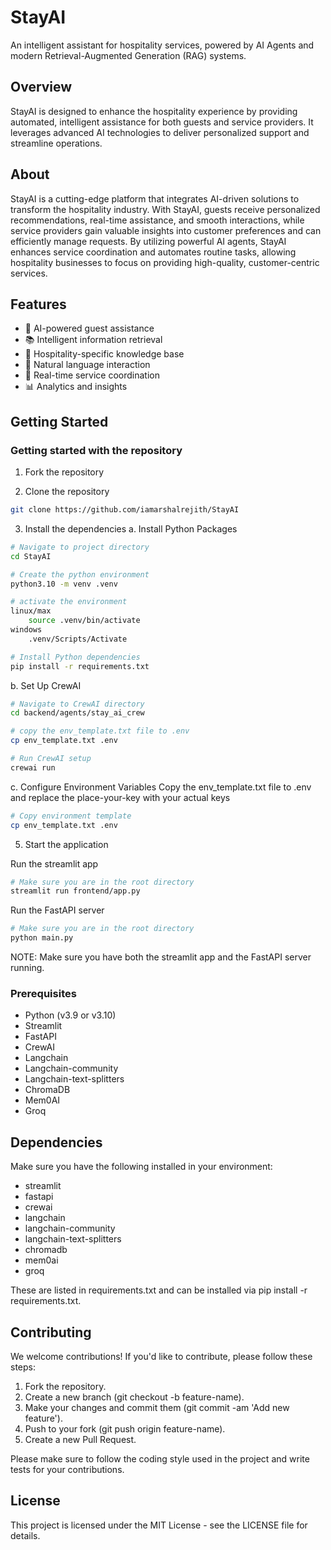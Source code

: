 # StayAI

An intelligent assistant for hospitality services, powered by AI Agents and modern Retrieval-Augmented Generation (RAG) systems.

## Overview

StayAI is designed to enhance the hospitality experience by providing automated, intelligent assistance for both guests and service providers. It leverages advanced AI technologies to deliver personalized support and streamline operations.

## About

StayAI is a cutting-edge platform that integrates AI-driven solutions to transform the hospitality industry. With StayAI, guests receive personalized recommendations, real-time assistance, and smooth interactions, while service providers gain valuable insights into customer preferences and can efficiently manage requests. By utilizing powerful AI agents, StayAI enhances service coordination and automates routine tasks, allowing hospitality businesses to focus on providing high-quality, customer-centric services.

## Features

- 🤖 AI-powered guest assistance
- 📚 Intelligent information retrieval
- 🏨 Hospitality-specific knowledge base
- 💬 Natural language interaction
- 🔄 Real-time service coordination
- 📊 Analytics and insights

## Getting Started

### Getting started with the repository

1. Fork the repository

2. Clone the repository

```bash
git clone https://github.com/iamarshalrejith/StayAI
```

3. Install the dependencies
   a. Install Python Packages

```bash
# Navigate to project directory
cd StayAI

# Create the python environment
python3.10 -m venv .venv

# activate the environment
linux/max
    source .venv/bin/activate
windows
    .venv/Scripts/Activate

# Install Python dependencies
pip install -r requirements.txt
```

b. Set Up CrewAI

```bash
# Navigate to CrewAI directory
cd backend/agents/stay_ai_crew

# copy the env_template.txt file to .env
cp env_template.txt .env

# Run CrewAI setup
crewai run
```

c. Configure Environment Variables
Copy the env_template.txt file to .env and replace the place-your-key with your actual keys

```bash
# Copy environment template
cp env_template.txt .env
```

5. Start the application

Run the streamlit app

```bash
# Make sure you are in the root directory
streamlit run frontend/app.py
```

Run the FastAPI server

```bash
# Make sure you are in the root directory
python main.py
```

NOTE: Make sure you have both the streamlit app and the FastAPI server running.

### Prerequisites

- Python (v3.9 or v3.10)
- Streamlit
- FastAPI
- CrewAI
- Langchain
- Langchain-community
- Langchain-text-splitters
- ChromaDB
- Mem0AI
- Groq

## Dependencies

Make sure you have the following installed in your environment:

- streamlit
- fastapi
- crewai
- langchain
- langchain-community
- langchain-text-splitters
- chromadb
- mem0ai
- groq

These are listed in requirements.txt and can be installed via pip install -r requirements.txt.

## Contributing
We welcome contributions! If you'd like to contribute, please follow these steps:

1) Fork the repository.
2) Create a new branch (git checkout -b feature-name).
3) Make your changes and commit them (git commit -am 'Add new feature').
4) Push to your fork (git push origin feature-name).
5) Create a new Pull Request.

Please make sure to follow the coding style used in the project and write tests for your contributions.

## License
This project is licensed under the MIT License - see the LICENSE file for details.